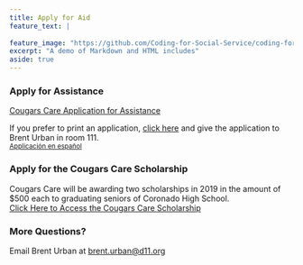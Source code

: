 ```yaml
---
title: Apply for Aid
feature_text: |
 
feature_image: "https://github.com/Coding-for-Social-Service/coding-for-social-service.github.io/blob/master/assets/images/Group-photo2.jpg?raw=true"
excerpt: "A demo of Markdown and HTML includes"
aside: true
---
```

### Apply for Assistance 
[Cougars Care Application for Assistance](https://docs.google.com/forms/d/e/1FAIpQLSdidJYHuTPQTDpk7IWlpb6c5bsWefsyfT-FyRves7MbnIoyoQ/viewform "Cougars Care Application for Assitance")

If you prefer to print an application, [click here](http://teachersites.schoolworld.com/webpages/BUrban/files/cougars%20care%20application11-12.pdf "click here") and give the application to Brent Urban in room 111.
<br>
<small> [Applicación en español](http://teachersites.schoolworld.com/webpages/BUrban/files/cougars%20care%20application%20in%20spanish%20%20%20en%20espanol.pdf "Applicación en español") </small>

### Apply for the Cougars Care Scholarship 
Cougars Care will be awarding two scholarships in 2019 in the amount of $500 each to graduating seniors of Coronado High School.  
[Click Here to Access the Cougars Care Scholarship](https://docs.google.com/document/d/1O8blb8n60m8UzIjvf33giUJ_Fxk8NtNc8T6BJ7N7cvk/edit "Click Here to Access the Cougars Care Scholarship")

### More Questions? 
Email Brent Urban at brent.urban@d11.org
